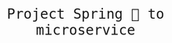 <h1 style="font-weight: normal; font-family: monospace;" align=center > Project Spring 🍃 to microservice </h1> <br>

